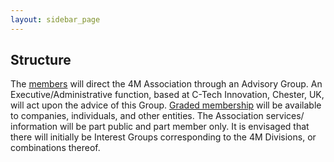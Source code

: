 ```yaml
---
layout: sidebar_page
---
```


## Structure

The [members](/members) will direct the 4M Association through an Advisory Group. An Executive/Administrative function, based at C-Tech Innovation, Chester, UK, will act upon the advice of this Group. [Graded membership](/node/11) will be available to companies, individuals, and other entities. The Association services/ information will be part public and part member only. It is envisaged that there will initially be Interest Groups corresponding to the 4M Divisions, or combinations thereof.